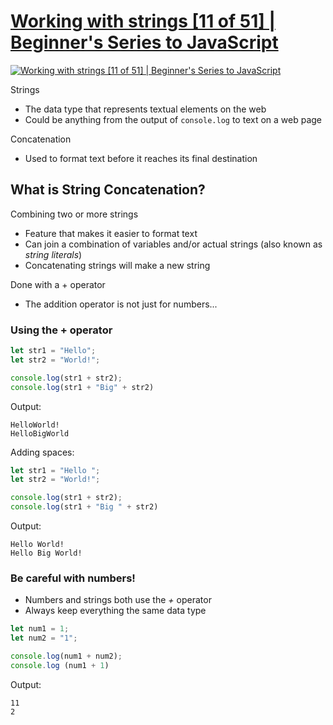 # [Working with strings [11 of 51] | Beginner's Series to JavaScript](https://www.youtube.com/watch?v=dP1Er2BfVmo&list=PLlrxD0HtieHhW0NCG7M536uHGOtJ95Ut2&index=11)

[![Working with strings [11 of 51] | Beginner's Series to JavaScript](http://img.youtube.com/vi/dP1Er2BfVmo/0.jpg)](http://www.youtube.com/watch?v=dP1Er2BfVmo "Working with strings [11 of 51] | Beginner's Series to JavaScript")

Strings
* The data type that represents textual elements on the web
* Could be anything from the output of `console.log` to text on a web page

Concatenation
* Used to format text before it reaches its final destination

## What is String Concatenation?
Combining two or more strings
* Feature that makes it easier to format text
* Can join a combination of variables and/or actual strings (also known as _string literals_)
* Concatenating strings will make a new string

Done with a + operator
* The addition operator is not just for numbers...

### Using the + operator
```javascript
let str1 = "Hello";
let str2 = "World!";

console.log(str1 + str2);
console.log(str1 + "Big" + str2)
```
Output:
```
HelloWorld!
HelloBigWorld
```
Adding spaces:
```javascript
let str1 = "Hello ";
let str2 = "World!";

console.log(str1 + str2);
console.log(str1 + "Big " + str2)
```
Output:
```
Hello World!
Hello Big World!
```

### Be careful with numbers!
* Numbers and strings both use the _+_ operator
* Always keep everything the same data type

```javascript
let num1 = 1;
let num2 = "1";

console.log(num1 + num2);
console.log (num1 + 1)
```
Output:
```
11
2
```